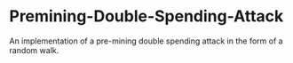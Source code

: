 # Premining-Double-Spending-Attack
An implementation of a pre-mining double spending attack in the form of a random walk.
